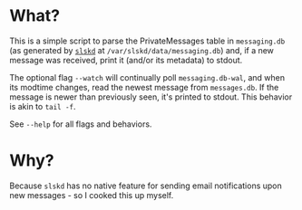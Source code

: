 # What?
This is a simple script to parse the PrivateMessages table in `messaging.db` (as generated by [`slskd`](https://github.com/slskd/slskd/) at `/var/slskd/data/messaging.db`) and, if a new message was received, print it (and/or its metadata) to stdout.

The optional flag `--watch` will continually poll `messaging.db-wal`, and when its modtime changes, read the newest message from `messages.db`. If the message is newer than previously seen, it's printed to stdout. This behavior is akin to `tail -f`.

See `--help` for all flags and behaviors.

# Why?
Because `slskd` has no native feature for sending email notifications upon new messages - so I cooked this up myself.
